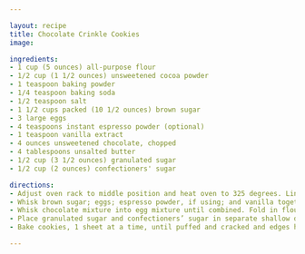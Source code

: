 ```yaml
---

layout: recipe
title: Chocolate Crinkle Cookies
image: 

ingredients:
- 1 cup (5 ounces) all-purpose flour
- 1/2 cup (1 1/2 ounces) unsweetened cocoa powder
- 1 teaspoon baking powder
- 1/4 teaspoon baking soda
- 1/2 teaspoon salt
- 1 1/2 cups packed (10 1/2 ounces) brown sugar
- 3 large eggs
- 4 teaspoons instant espresso powder (optional)
- 1 teaspoon vanilla extract
- 4 ounces unsweetened chocolate, chopped
- 4 tablespoons unsalted butter
- 1/2 cup (3 1/2 ounces) granulated sugar
- 1/2 cup (2 ounces) confectioners' sugar

directions:
- Adjust oven rack to middle position and heat oven to 325 degrees. Line 2 baking sheets with parchment paper. Whisk flour, cocoa, baking powder, baking soda, and salt together in bowl.
- Whisk brown sugar; eggs; espresso powder, if using; and vanilla together in large bowl. Combine chocolate and butter in bowl and microwave at 50 percent power, stirring occasionally, until melted, 2 to 3 minutes.
- Whisk chocolate mixture into egg mixture until combined. Fold in flour mixture until no dry streaks remain. Let dough sit at room temperature for 10 minutes.
- Place granulated sugar and confectioners’ sugar in separate shallow dishes. Working with 2 tablespoons dough (or use a number 30 scoop) at a time, roll into balls. Drop dough balls directly into granulated sugar and roll to coat. Transfer dough balls to confectioners’ sugar and roll to coat evenly. Evenly space dough balls on prepared sheets, 11 per sheet.
- Bake cookies, 1 sheet at a time, until puffed and cracked and edges have begun to set but centers are still soft (cookies will look raw between cracks and seem underdone), about 12 minutes, rotating sheet halfway through baking. Let cool completely on sheet before serving.

---
```

